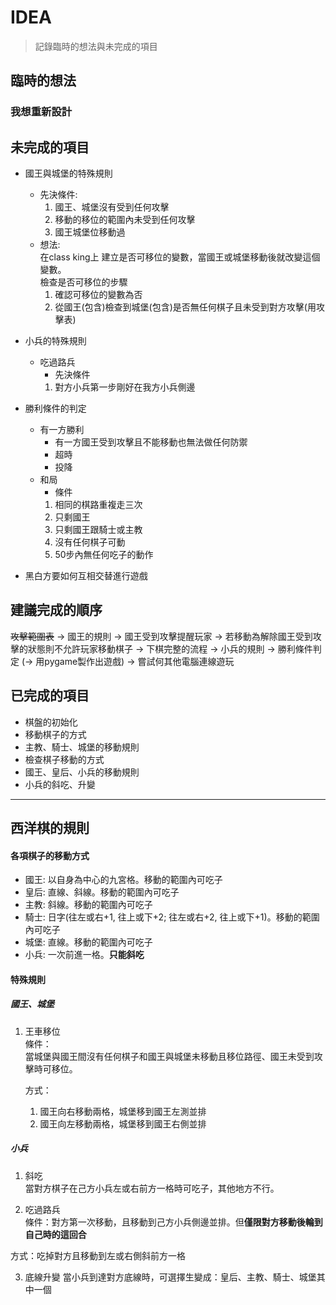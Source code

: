 # IDEA
> 記錄臨時的想法與未完成的項目
## 臨時的想法
### 我想重新設計



## 未完成的項目
* 國王與城堡的特殊規則
    * 先決條件:
        1. 國王、城堡沒有受到任何攻擊
        2. 移動的移位的範圍內未受到任何攻擊
        3. 國王城堡位移動過
    * 想法:  
        在class king上 建立是否可移位的變數，當國王或城堡移動後就改變這個變數。  
        檢查是否可移位的步驟
        1. 確認可移位的變數為否
        2. 從國王(包含)檢查到城堡(包含)是否無任何棋子且未受到對方攻擊(用攻擊表)
        


* 小兵的特殊規則
    * 吃過路兵
        * 先決條件
        1. 對方小兵第一步剛好在我方小兵側邊
* 勝利條件的判定
    * 有一方勝利
        * 有一方國王受到攻擊且不能移動也無法做任何防禦
        * 超時
        * 投降
    * 和局
        * 條件
        1. 相同的棋路重複走三次
        2. 只剩國王
        3. 只剩國王跟騎士或主教
        4. 沒有任何棋子可動
        5. 50步內無任何吃子的動作
* 黑白方要如何互相交替進行遊戲

## 建議完成的順序
~~攻擊範圍表~~ -> 國王的規則 -> 國王受到攻擊提醒玩家 -> 若移動為解除國王受到攻擊的狀態則不允許玩家移動棋子 
 -> 下棋完整的流程 -> 小兵的規則 ->  勝利條件判定 (-> 用pygame製作出遊戲) -> 嘗試何其他電腦連線遊玩 

## 已完成的項目
* 棋盤的初始化
* 移動棋子的方式
* 主教、騎士、城堡的移動規則
* 檢查棋子移動的方式  
* 國王、皇后、小兵的移動規則
* 小兵的斜吃、升變

----

## 西洋棋的規則
#### 各項棋子的移動方式
* 國王: 以自身為中心的九宮格。移動的範圍內可吃子
* 皇后: 直線、斜線。移動的範圍內可吃子
* 主教: 斜線。移動的範圍內可吃子
* 騎士: 日字(往左或右+1, 往上或下+2; 往左或右+2, 往上或下+1)。移動的範圍內可吃子
* 城堡: 直線。移動的範圍內可吃子
* 小兵: 一次前進一格。**只能斜吃**
#### 特殊規則
##### 國王、城堡
1. 王車移位   
    條件：  
    當城堡與國王間沒有任何棋子和國王與城堡未移動且移位路徑、國王未受到攻擊時可移位。  
      
    方式：
    1. 國王向右移動兩格，城堡移到國王左測並排
    2. 國王向左移動兩格，城堡移到國王右側並排

##### 小兵
1. 斜吃  
當對方棋子在己方小兵左或右前方一格時可吃子，其他地方不行。  

2. 吃過路兵  
條件：對方第一次移動，且移動到己方小兵側邊並排。但**僅限對方移動後輪到自己時的這回合**  
  
方式：吃掉對方且移動到左或右側斜前方一格

3. 底線升變
當小兵到達對方底線時，可選擇生變成：皇后、主教、騎士、城堡其中一個